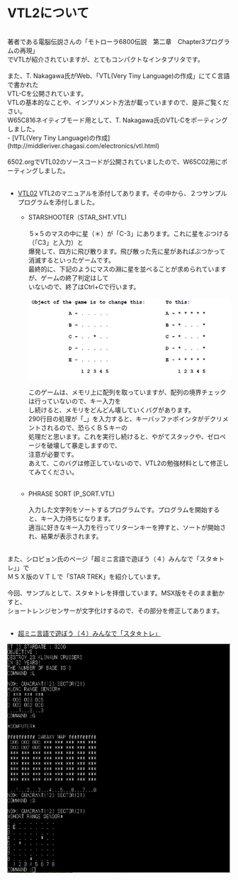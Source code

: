 # VTL2について
<br>
著者である電脳伝説さんの「モトローラ6800伝説　第二章　Chapter3プログラムの再現」<br>
でVTLが紹介されていますが、とてもコンパクトなインタプリタです。<br>
<br>
また、T. Nakagawa氏がWeb、「VTL(Very Tiny Language)の作成」にてＣ言語で書かれた<br>
VTL-Cを公開されています。<br>
VTLの基本的なことや、インプリメント方法が載っていますので、是非ご覧ください。<br>
W65C816ネイティブモード用として、T. Nakagawa氏のVTL-Cをポーティングしました。<br>
- [VTL(Very Tiny Language)の作成](http://middleriver.chagasi.com/electronics/vtl.html)<br>
<br>
6502.orgでVTL02のソースコードが公開されていましたので、W65C02用にポーティングしました。<br>
<br>

- [VTL02](http://6502.org/source/interpreters/vtl02.htm)
  VTL2のマニュアルを添付してあります。その中から、２つサンプルプログラムを添付しました。
  - STARSHOOTER（STAR_SHT.VTL)<br><Br>
    ５×５のマスの中に星（＊）が「C-3」にあります。これに星をぶつける（「C3」と入力）と<br>
    爆発して、四方に飛び散ります。飛び散った先に星があればぶつかって消滅するといったゲームです。<br>
    最終的に、下記のようにマスの淵に星を並べることが求められていますが、ゲームの終了判定はして<br>
    いないので、終了はCtrl+Cで行います。<br><br>
    ![](../photo/starshot.png)
    
    このゲームは、メモリ上に配列を取っていますが、配列の境界チェックは行っていないので、キー入力を<br>
    し続けると、メモリをどんどん壊していくバグがあります。<br>
    290行目の処理が「_」を入力すると、キーバッファポインタがデクリメントされるので、恐らくＢＳキーの<br>
    処理だと思います。これを実行し続けると、やがてスタックや、ゼロページを破壊して暴走しますので、<br>
    注意が必要です。<br>
    あえて、このバグは修正していないので、VTL2の勉強材料として修正してみてください。<br><br>
    
  - PHRASE SORT (P_SORT.VTL)<br><br>
    入力した文字列をソートするプログラムです。プログラムを開始すると、キー入力待ちになります。<br>
    適当に好きなキー入力を行ってリターンキーを押すと、ソートが開始され、結果が表示されます。<br>
<br>
また、シロピョン氏のページ「超ミニ言語で遊ぼう（４）みんなで「スタ☆トレ」」で<br>
ＭＳＸ版のＶＴＬで「STAR TREK」を紹介しています。<br>
<br>
今回、サンプルとして、スタ☆トレを拝借しています。MSX版をそのまま動かすと、<br>
ショートレンジセンサーが文字化けするので、その部分を修正してあります。<br>
<br>

- [超ミニ言語で遊ぼう（４）みんなで「スタ☆トレ」](https://ameblo.jp/siropyon/entry-11917965564.html)<br>

![photo 1](../photo/STATRE.png)
